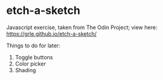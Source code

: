 # etch-a-sketch

Javascript exercise, taken from The Odin Project; view here: https://grle.github.io/etch-a-sketch/

Things to do for later:
1. Toggle buttons
2. Color picker
3. Shading
